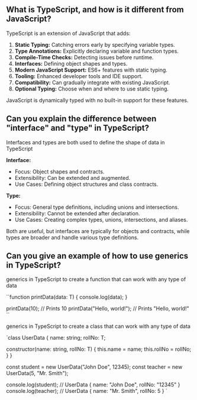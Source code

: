 ## What is TypeScript, and how is it different from JavaScript?

TypeScript is an extension of JavaScript that adds:

1. **Static Typing:** Catching errors early by specifying variable types.
2. **Type Annotations:** Explicitly declaring variable and function types.
3. **Compile-Time Checks:** Detecting issues before runtime.
4. **Interfaces:** Defining object shapes and types.
5. **Modern JavaScript Support:** ES6+ features with static typing.
6. **Tooling:** Enhanced developer tools and IDE support.
7. **Compatibility:** Can gradually integrate with existing JavaScript.
8. **Optional Typing:** Choose when and where to use static typing.

JavaScript is dynamically typed with no built-in support for these features.

## Can you explain the difference between "interface" and "type" in TypeScript?

Interfaces and types are both used to define the shape of data in TypeScript

**Interface:**

-  Focus: Object shapes and contracts.
-  Extensibility: Can be extended and augmented.
-  Use Cases: Defining object structures and class contracts.

**Type:**

-  Focus: General type definitions, including unions and intersections.
-  Extensibility: Cannot be extended after declaration.
-  Use Cases: Creating complex types, unions, intersections, and aliases.

Both are useful, but interfaces are typically for objects and contracts, while types are broader and handle various type definitions.

## Can you give an example of how to use generics in TypeScript?

generics in TypeScript to create a function that can work with any type of data

``function printData<T>(data: T) {
console.log(data);
}

printData<number>(10); // Prints 10
printData<string>("Hello, world!"); // Prints "Hello, world!"
``

generics in TypeScript to create a class that can work with any type of data

`class UserData<T> {
name: string;
rollNo: T;

constructor(name: string, rollNo: T) {
this.name = name;
this.rollNo = rollNo;
}
}

const student = new UserData<string>("John Doe", 12345);
const teacher = new UserData<number>(5, "Mr. Smith");

console.log(student); // UserData { name: "John Doe", rollNo: "12345" }
console.log(teacher); // UserData { name: "Mr. Smith", rollNo: 5 }
`
